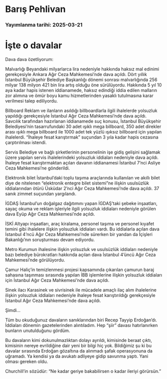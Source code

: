 # Barış Pehlivan

### Yayımlanma tarihi: 2025-03-21

# İşte o davalar

Dava dava özetliyorum:

Malvarlığı Beyandaki milyarlarca lira nedeniyle hakkında haksız mal edinimi gerekçesiyle Ankara Ağır Ceza Mahkemesi’nde dava açıldı. Dört yıllık İstanbul Büyükşehir Belediye Başkanlığı dönemi sonrası malvarlığında 256 milyar 138 milyon 421 bin lira artış olduğu öne sürülüyordu. Hakkında 5 yıl 10 aya kadar hapis istenen iddianamede, haksız edindiği iddia edilen malların zor alımına ve ömür boyu kamu hizmetlerinden yasaklı tutulmasına karar verilmesi talep ediliyordu.

Billboard Reklam ve ilanların asıldığı billboardlarla ilgili ihalelerde yolsuzluk yapıldığı gerekçesiyle İstanbul Ağır Ceza Mahkemesi’nde dava açıldı. Savcılık tarafından hazırlanan iddianamede suç konusu, İstanbul Büyükşehir Belediyesi’nin tasarrufundaki 30 adet ışıklı mega billboard, 350 adet direkler arası ışıklı mega billboard ile 1000 adet tek yüzlü ışıksız billboard için yapılan ihalelerdi. “İhaleye fesat karıştırmak” suçundan 3 yıla kadar hapis cezasına çarptırılması istendi.

Servis Belediye ve bağlı şirketlerinin personelinin işe gidiş gelişini sağlamak üzere yapılan servis ihalelerindeki yolsuzluk iddiaları nedeniyle dava açıldı. İhaleye fesat karıştırmaktan açılan davanın iddianamesi İstanbul 7’nci Asliye Ceza Mahkemesi’ne gönderildi.

Elektronik bilet İstanbul’daki toplu taşıma araçlarında kullanılan ve akıllı bilet diye de nitelenen “elektronik entegre bilet sistemi”ne ilişkin usulsüzlük iddialarından ötürü Üsküdar 2’nci Ağır Ceza Mahkemesi’nde dava açıldı. 37 sanık zimmet suçundan yargılandı.

İGDAŞ İstanbul’un doğalgaz dağıtımını yapan İGDAŞ’taki şebeke inşaatları, sayaç okuma ve reklam işleriyle ilgili yolsuzluk iddiaları nedeniyle görülen dava Eyüp Ağır Ceza Mahkemesi’nde açıldı.

İSKİ Altyapı inşaatları, araç kiralama, personel taşıma ve personel kıyafet temini gibi ihalelere ilişkin yolsuzluk iddiaları vardı. Bu iddialarla açılan dava İstanbul 4’ncü Ağır Ceza Mahkemesi’nde sürerken bir yandan da İçişleri Bakanlığı’nın soruşturması devam ediyordu.

Metro Kurumun ihalesine ilişkin yolsuzluk ve usulsüzlük iddiaları nedeniyle bazı belediye bürokratları hakkında açılan dava İstanbul 4’üncü Ağır Ceza Mahkemesi’nde görülüyordu.

Çamur Haliç’in temizlenmesi projesi kapsamında çıkarılan çamurun baraj sahasına taşınması sırasında yapılan İBB işlemlerine ilişkin yolsuzluk iddiaları için İstanbul Ağır Ceza Mahkemesi’nde dava açıldı.

Sinek ilacı Karasinek ve sivrisinek ile mücadele amaçlı ilaç alım ihalelerine ilişkin yolsuzluk iddiaları nedeniyle ihaleye fesat karıştırıldığı gerekçesiyle İstanbul Ağır Ceza Mahkemesi’nde dava açıldı.

Şimdi...

Tüm bu okuduğunuz davaların sanıklarından biri Recep Tayyip Erdoğan’dı. İddiaları dönemin gazetelerinden alıntıladım. Hep “şiir” davası hatırlanırken bunların unutulduğunu gördüm.

Bu davaların kimi dokunulmazlıktan dolayı ayrıldı, kimisinde beraat çıktı, kimisinin nereye evrildiğine dair yeni bir bilgi hiç yok. Bildiğimiz şu ki bu davalar sırasında Erdoğan gözaltına da alınmadı şafak operasyonuna da uğramadı. Ya kendisi ya da avukatı adliyeye gidip savunma yaptı. Yani olması gereken oldu.

Churchill’in sözüdür: “Ne kadar geriye bakabilirsen o kadar ileriyi görürsün.”

